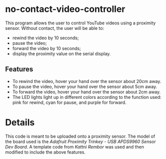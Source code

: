 # no-contact-video-controller
This program allows the user to control YouTube videos using a proximity sensor. Without contact, the user will be able to:
- rewind the video by 10 seconds;
- pause the video;
- forward the video by 10 seconds;
- display the proximity value on the serial display.

## Features
- To rewind the video, hover your hand over the sensor about 20cm away.
- To pause the video, hover your hand over the sensor about 5cm away.
- To forward the video, hover your hand over the sensor about 2cm away.
- The LED lights light up in different colors according to the function used: pink for rewind, cyan for pause, and purple for forward.

# Details
This code is meant to be uploaded onto a proximity sensor. The model of the board used is the *Adafruit Proximity Trinkey - USB APDS9960 Sensor Dev Board*. A template code from *Kattni Rembor* was used and then modified to include the above features.
